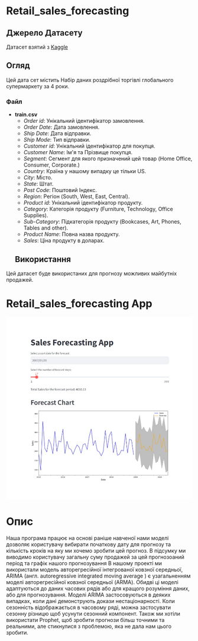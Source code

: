 # Retail_sales_forecasting
## Джерело Датасету
Датасет взятий з [Kaggle](https://www.kaggle.com/datasets/rohitsahoo/sales-forecasting/data)
## Огляд
Цей дата сет містить Набір даних роздрібної торгівлі глобального супермаркету за 4 роки.
### Файл
- **train.csv**
  - *Order id*: Унікальний ідентифікатор замовлення.
  - *Order Date*: Дата замовлення.
  - *Ship Date*: Дата відправки.
  - *Ship Mode*: Тип відправки.
  - *Customer id*: Унікальний ідентифікатор для покупця.
  - *Customer Name*: Ім'я та Прізвище покупця.
  - *Segment*: Сегмент для якого призначений цей товар (Home Office, Consumer, Corporate.)
  - *Country*: Країна у нашому випадку це тільки US.
  - *City*: Місто.
  - *State*: Штат.
  - *Post Code*: Поштовий Індекс.
  - *Region*: Регіон (South, West, East, Central).
  - *Product id*: Унікальний ідентифікатор продукту.
  - *Category*: Категорія продукту (Furniture, Technology, Office Supplies).
  - *Sub-Category*: Підкатегорія продукту (Bookcases, Art, Phones, Tables and other).
  - *Product Name*: Повна назва продукту.
  - *Sales*: Ціна продукту в доларах.
  ## Використання
Цей датасет буде використаних для прогнозу можливих майбутніх продажей.
# Retail_sales_forecasting App
![App](https://github.com/ViktorPrystai/Retail_sales_forecasting/blob/main/Retail_sales_forecasting/Screenshots/Роздрібні%20продажі%20Forecasting%20App.jpg)
# Опис
Наша програма працює на основі раніше навченої нами моделі дозволяє користувачу вибирати початкову дату для прогнозу та кількість кроків на яку ми хочемо зробити цей прогноз.
В підсумку ми виводимо користувачу загальну суму продажей за цей прогнозоаний період та графік нашого прогнозування 
В нашому проекті ми використали модель авторегресійної інтегрованої ковзної середньої, ARIMA (англ. autoregressive integrated moving average ) є узагальненням моделі авторегресійної ковзної середньої (ARMA). Обидві ці моделі адаптуються до даних часових рядів або для кращого розуміння даних, або для прогнозування. Моделі ARIMA застосовуються в деяких випадках, коли дані демонструють докази нестаціонарності. Коли сезонність відображається в часовому ряді, можна застосувати сезонну різницю щоб усунути сезонний компонент.
Також ми хотіли використати Prophet, щоб зробити прогнози більш точними та реальними, але стикнулися з проблемою, яка не дала нам цього зробити.
